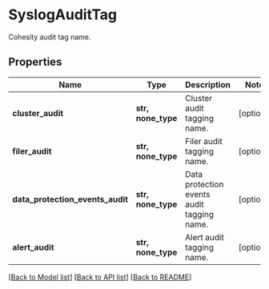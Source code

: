 # SyslogAuditTag

Cohesity audit tag name.

## Properties
Name | Type | Description | Notes
------------ | ------------- | ------------- | -------------
**cluster_audit** | **str, none_type** | Cluster audit tagging name. | [optional] 
**filer_audit** | **str, none_type** | Filer audit tagging name. | [optional] 
**data_protection_events_audit** | **str, none_type** | Data protection events audit tagging name. | [optional] 
**alert_audit** | **str, none_type** | Alert audit tagging name. | [optional] 

[[Back to Model list]](../README.md#documentation-for-models) [[Back to API list]](../README.md#documentation-for-api-endpoints) [[Back to README]](../README.md)


